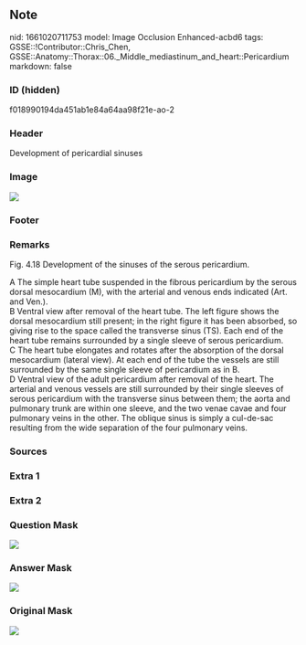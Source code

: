 ## Note
nid: 1661020711753
model: Image Occlusion Enhanced-acbd6
tags: GSSE::!Contributor::Chris_Chen, GSSE::Anatomy::Thorax::06._Middle_mediastinum_and_heart::Pericardium
markdown: false

### ID (hidden)
f018990194da451ab1e84a64aa98f21e-ao-2

### Header
Development of pericardial sinuses

### Image
<img src="tmplwrhcbmr.png">

### Footer


### Remarks
Fig. 4.18 Development of the sinuses of the serous pericardium.
<div>
  A The simple heart tube suspended in the fibrous pericardium by
  the serous dorsal mesocardium (M), with the arterial and venous
  ends indicated (Art. and Ven.).
</div>
<div>
  B Ventral view after removal of the heart tube. The left figure
  shows the dorsal mesocardium still present; in the right figure
  it has been absorbed, so giving rise to the space called the
  transverse sinus (TS). Each end of the heart tube remains
  surrounded by a single sleeve of serous pericardium.
</div>
<div>
  C The heart tube elongates and rotates after the absorption of
  the dorsal mesocardium (lateral view). At each end of the tube
  the vessels are still surrounded by the same single sleeve of
  pericardium as in B.
</div>
<div>
  D Ventral view of the adult pericardium after removal of the
  heart. The arterial and venous vessels are still surrounded by
  their single sleeves of serous pericardium with the transverse
  sinus between them; the aorta and pulmonary trunk are within one
  sleeve, and the two venae cavae and four pulmonary veins in the
  other. The oblique sinus is simply a cul-de-sac resulting from
  the wide separation of the four pulmonary veins.
</div>

### Sources


### Extra 1


### Extra 2


### Question Mask
<img src="f018990194da451ab1e84a64aa98f21e-ao-2-Q.svg">

### Answer Mask
<img src="f018990194da451ab1e84a64aa98f21e-ao-2-A.svg">

### Original Mask
<img src="f018990194da451ab1e84a64aa98f21e-ao-O.svg">
